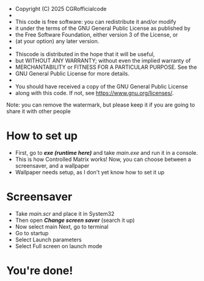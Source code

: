 * Copyright (C) 2025 CGRofficialcode
 *
 * This code is free software: you can redistribute it and/or modify
 * it under the terms of the GNU General Public License as published by
 * the Free Software Foundation, either version 3 of the License, or
 * (at your option) any later version.
 *
 * Thiscode is distributed in the hope that it will be useful,
 * but WITHOUT ANY WARRANTY; without even the implied warranty of
 * MERCHANTABILITY or FITNESS FOR A PARTICULAR PURPOSE.  See the
 * GNU General Public License for more details.
 *
 * You should have received a copy of the GNU General Public License
 * along with this code.  If not, see <https://www.gnu.org/licenses/>.

Note: you can remove the watermark, but please keep it if you are going to share it with other people



# How to set up
* First, go to ***exe (runtime here)*** and take *main.exe* and run it in a console.
* This is how Controlled Matrix works!
Now, you can choose between a screensaver, and a wallpaper
* Wallpaper needs setup, as I don't yet know how to set it up

# Screensaver
* Take *main.scr* and place it in System32
* Then open ***Change screen saver*** (search it up) 
* Now select main
Next, go to terminal
* Go to startup
* Select Launch parameters
* Select Full screen on launch mode 

# You're done!